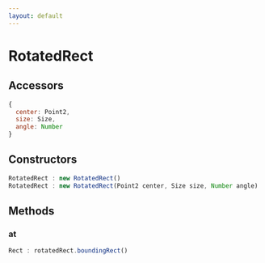```yaml
---
layout: default
---
```


# RotatedRect

## Accessors
``` javascript
{
  center: Point2,
  size: Size,
  angle: Number
}
```

<a name="constructors"></a>

## Constructors
``` javascript
RotatedRect : new RotatedRect()
RotatedRect : new RotatedRect(Point2 center, Size size, Number angle)
```

## Methods

<a name="boundingRect"></a>

### at
``` javascript
Rect : rotatedRect.boundingRect()
```